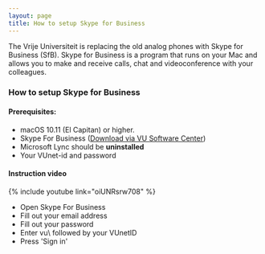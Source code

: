 ```yaml
---
layout: page
title: How to setup Skype for Business
---
```


The Vrije Universiteit is replacing the old analog phones with Skype for Business (SfB). Skype for Business is a program that runs on your Mac and allows you to make and receive calls, chat and videoconference with your colleagues.

### How to setup Skype for Business

#### Prerequisites:

 * macOS 10.11 (El Capitan) or higher.
 * Skype For Business ([Download via VU Software Center](munki://detail-SkypeForBusiness))
 * Microsoft Lync should be **uninstalled**
 * Your VUnet-id and password

#### Instruction video

{% include youtube link="oiUNRsrw708" %}

* Open Skype For Business
* Fill out your email address
* Fill out your password
* Enter vu\ followed by your VUnetID
* Press 'Sign in'
